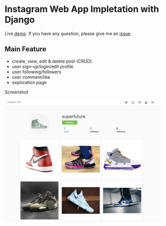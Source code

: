 # Instagram Web App Impletation with Django

Live [demo](https://secret-beach-31555.herokuapp.com).
If you have any question, please give me an [issue](https://github.com/murphykobe/InstaProj/issues).

## Main Feature

* create, view, edit & delete post (CRUD).
* user sign-up/login/edit profile
* user following/followers
* user comment/like
* exploration page

Screenshot

![alt text](https://github.com/murphykobe/InstaProj/blob/master/readme.png)
